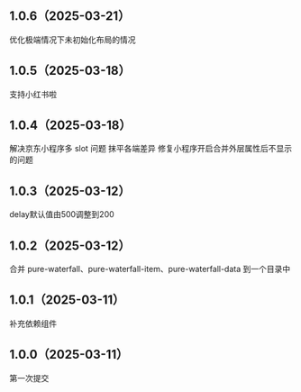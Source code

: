 ## 1.0.6（2025-03-21）

优化极端情况下未初始化布局的情况

## 1.0.5（2025-03-18）

支持小红书啦

## 1.0.4（2025-03-18）

解决京东小程序多 slot 问题
抹平各端差异
修复小程序开启合并外层属性后不显示的问题

## 1.0.3（2025-03-12）

delay默认值由500调整到200

## 1.0.2（2025-03-12）

合并 pure-waterfall、pure-waterfall-item、pure-waterfall-data 到一个目录中

## 1.0.1（2025-03-11）

补充依赖组件

## 1.0.0（2025-03-11）

第一次提交
